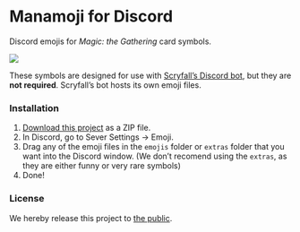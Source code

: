 # Manamoji for Discord

Discord emojis for _Magic: the Gathering_ card symbols.

![](https://cloud.githubusercontent.com/assets/769083/24091658/c6b02f62-0d1f-11e7-9d0b-3091dd3de562.png)

These symbols are designed for use with [Scryfall’s Discord bot](https://scryfall.com/bots), but they are **not required**. Scryfall’s bot hosts its own emoji files.

### Installation

1. [Download this project](https://github.com/scryfall/manamoji-discord/archive/refs/heads/main.zip) as a ZIP file.
2. In Discord, go to Sever Settings → Emoji.
3. Drag any of the emoji files in the `emojis` folder or `extras` folder that you want into the Discord window. (We don’t recomend using the `extras`, as they are either funny or very rare symbols)
4. Done!

### License

We hereby release this project to [the public](LICENSE.md).
